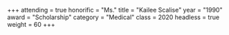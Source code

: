 +++
attending = true
honorific = "Ms."
title     = "Kailee Scalise"
year      = "1990"
award     = "Scholarship"
category  = "Medical"
class     = 2020
headless  = true
weight    = 60
+++
